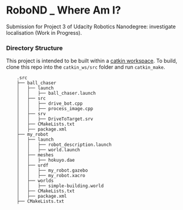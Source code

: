 # RoboND _ Where Am I?
Submission for Project 3 of Udacity Robotics Nanodegree: investigate localisation (Work in Progress).

### Directory Structure
This project is intended to be built within a [catkin workspace](http://wiki.ros.org/catkin/workspaces#Catkin_Workspaces). To build, clone this repo into the `catkin_ws/src` folder and run `catkin_make`.

```
    .src                        
    ├── ball_chaser                  
    │   ├── launch
    │   │   ├── ball_chaser.launch   
    │   ├── src             	  
    │   │   ├── drive_bot.cpp         
    │   │   ├── process_image.cpp	
    │   ├── srv            	  
    │   │   ├── DriveToTarget.srv     
    │   ├── CMakeLists.txt      		  
    │   ├── package.xml     		  
    ├── my_robot                       
    │   ├── launch
    │   │   ├── robot_description.launch    
    │   │   ├── world.launch
    │   ├── meshes             	  
    │   │   ├── hokuyo.dae           
    │   ├── urdf
    │   │   ├── my_robot.gazebo
    │   │   ├── my_robot.xacro
    │   ├── worlds
    │   │   ├── simple-building.world 
    │   ├── CMakeLists.txt      		  
    │   ├── package.xml     		  
    ├── CMakeLists.txt                 
                             
```
